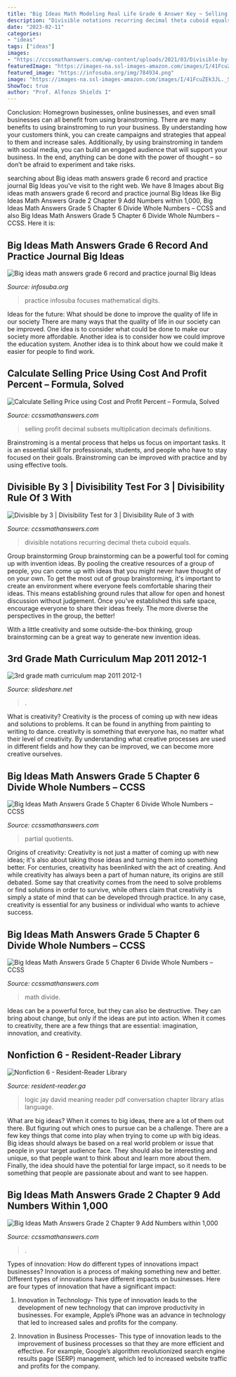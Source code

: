```yaml
---
title: "Big Ideas Math Modeling Real Life Grade 6 Answer Key ~ Selling Profit Decimal Subsets Multiplication Decimals Definitions"
description: "Divisible notations recurring decimal theta cuboid equals"
date: "2023-02-11"
categories:
- "ideas"
tags: ["ideas"]
images:
- "https://ccssmathanswers.com/wp-content/uploads/2021/03/Divisible-by-3-300x169.png"
featuredImage: "https://images-na.ssl-images-amazon.com/images/I/41FcuZEk3JL._SX327_BO1,204,203,200_.jpg"
featured_image: "https://infosuba.org/img/784934.png"
image: "https://images-na.ssl-images-amazon.com/images/I/41FcuZEk3JL._SX327_BO1,204,203,200_.jpg"
ShowToc: true
author: "Prof. Alfonzo Shields I"
---
```



Conclusion: Homegrown businesses, online businesses, and even small businesses can all benefit from using brainstroming.
There are many benefits to using brainstroming to run your business. By understanding how your customers think, you can create campaigns and strategies that appeal to them and increase sales. Additionally, by using brainstroming in tandem with social media, you can build an engaged audience that will support your business. In the end, anything can be done with the power of thought – so don’t be afraid to experiment and take risks.

	

		
searching about Big ideas math answers grade 6 record and practice journal Big Ideas you've visit to the right web. We have 8 Images about Big ideas math answers grade 6 record and practice journal Big Ideas like Big Ideas Math Answers Grade 2 Chapter 9 Add Numbers within 1,000, Big Ideas Math Answers Grade 5 Chapter 6 Divide Whole Numbers – CCSS and also Big Ideas Math Answers Grade 5 Chapter 6 Divide Whole Numbers – CCSS. Here it is:
		
    
## Big Ideas Math Answers Grade 6 Record And Practice Journal Big Ideas

<img loading=lazy src="https://infosuba.org/img/784934.png" onerror="this.onerror=null;this.src='https://tse4.mm.bing.net/th?id=OIP.BQlzsfhRzhOKwhS8mOFgzwAAAA&amp;pid=15.1';" alt="Big ideas math answers grade 6 record and practice journal Big Ideas">

_Source: infosuba.org_

>practice infosuba focuses mathematical digits. 

	

Ideas for the future: What should be done to improve the quality of life in our society
There are many ways that the quality of life in our society can be improved. One idea is to consider what could be done to make our society more affordable. Another idea is to consider how we could improve the education system. Another idea is to think about how we could make it easier for people to find work.

    
## Calculate Selling Price Using Cost And Profit Percent – Formula, Solved

<img loading=lazy src="https://ccssmathanswers.com/wp-content/uploads/2021/03/Calculate-Selling-Price-using-Cost-and-Profit-Percent-300x169.png" onerror="this.onerror=null;this.src='https://tse3.mm.bing.net/th?id=OIP.UyKm5Mlg3MbWowxNWCa3lwAAAA&amp;pid=15.1';" alt="Calculate Selling Price using Cost and Profit Percent – Formula, Solved">

_Source: ccssmathanswers.com_

>selling profit decimal subsets multiplication decimals definitions. 

	

Brainstroming is a mental process that helps us focus on important tasks. It is an essential skill for professionals, students, and people who have to stay focused on their goals. Brainstroming can be improved with practice and by using effective tools.

    
## Divisible By 3 | Divisibility Test For 3 | Divisibility Rule Of 3 With

<img loading=lazy src="https://ccssmathanswers.com/wp-content/uploads/2021/03/Divisible-by-3-300x169.png" onerror="this.onerror=null;this.src='https://tse2.mm.bing.net/th?id=OIP.NNdoDUmpOnumQio0E0GPrQAAAA&amp;pid=15.1';" alt="Divisible by 3 | Divisibility Test for 3 | Divisibility Rule of 3 with">

_Source: ccssmathanswers.com_

>divisible notations recurring decimal theta cuboid equals. 

	

Group brainstorming
Group brainstorming can be a powerful tool for coming up with invention ideas. By pooling the creative resources of a group of people, you can come up with ideas that you might never have thought of on your own.
To get the most out of group brainstorming, it's important to create an environment where everyone feels comfortable sharing their ideas. This means establishing ground rules that allow for open and honest discussion without judgement. Once you've established this safe space, encourage everyone to share their ideas freely. The more diverse the perspectives in the group, the better!

With a little creativity and some outside-the-box thinking, group brainstorming can be a great way to generate new invention ideas.

    
## 3rd Grade Math Curriculum Map 2011 2012-1

<img loading=lazy src="https://image.slidesharecdn.com/3rdgrademathcurriculummap2011-2012-1-120106124904-phpapp02/95/3rd-grade-math-curriculum-map-2011-20121-9-728.jpg?cb=1325869093" onerror="this.onerror=null;this.src='https://tse1.mm.bing.net/th?id=OIP.k3BFwX_UEXt-rA9gNEaq6gHaFu&amp;pid=15.1';" alt="3rd grade math curriculum map 2011 2012-1">

_Source: slideshare.net_

>. 

	

What is creativity?
Creativity is the process of coming up with new ideas and solutions to problems. It can be found in anything from painting to writing to dance. creativity is something that everyone has, no matter what their level of creativity. By understanding what creative processes are used in different fields and how they can be improved, we can become more creative ourselves.

    
## Big Ideas Math Answers Grade 5 Chapter 6 Divide Whole Numbers – CCSS

<img loading=lazy src="https://ccssmathanswers.com/wp-content/uploads/2020/12/Big-Ideas-Math-Answer-Key-Grade-5-Chapter-6-Divide-Whole-Numbers-6.6-25.jpg" onerror="this.onerror=null;this.src='https://tse2.mm.bing.net/th?id=OIP.J5sxq4I-KGkscKEomVDpYAAAAA&amp;pid=15.1';" alt="Big Ideas Math Answers Grade 5 Chapter 6 Divide Whole Numbers – CCSS">

_Source: ccssmathanswers.com_

>partial quotients. 

	

Origins of creativity:
Creativity is not just a matter of coming up with new ideas; it's also about taking those ideas and turning them into something better. For centuries, creativity has beenlinked with the act of creating. And while creativity has always been a part of human nature, its origins are still debated. Some say that creativity comes from the need to solve problems or find solutions in order to survive, while others claim that creativity is simply a state of mind that can be developed through practice. In any case, creativity is essential for any business or individual who wants to achieve success.

    
## Big Ideas Math Answers Grade 5 Chapter 6 Divide Whole Numbers – CCSS

<img loading=lazy src="https://ccssmathanswers.com/wp-content/uploads/2020/12/Big-Ideas-Math-Solutions-Grade-5-Chapter-6-Divide-Whole-Numbers-6.4-4.png" onerror="this.onerror=null;this.src='https://tse3.mm.bing.net/th?id=OIP.1xsikLINO7IATP_w6B_A0AHaCX&amp;pid=15.1';" alt="Big Ideas Math Answers Grade 5 Chapter 6 Divide Whole Numbers – CCSS">

_Source: ccssmathanswers.com_

>math divide. 

	

Ideas can be a powerful force, but they can also be destructive. They can bring about change, but only if the ideas are put into action. When it comes to creativity, there are a few things that are essential: imagination, innovation, and creativity.

    
## Nonfiction 6 - Resident-Reader Library

<img loading=lazy src="https://images-na.ssl-images-amazon.com/images/I/41FcuZEk3JL._SX327_BO1,204,203,200_.jpg" onerror="this.onerror=null;this.src='https://tse4.mm.bing.net/th?id=OIP.xFrmTZdYc-h_OWiki4tK2AAAAA&amp;pid=15.1';" alt="Nonfiction 6 - Resident-Reader Library">

_Source: resident-reader.ga_

>logic jay david meaning reader pdf conversation chapter library atlas language. 

	

What are big ideas?
When it comes to big ideas, there are a lot of them out there. But figuring out which ones to pursue can be a challenge. There are a few key things that come into play when trying to come up with big ideas. 
Big ideas should always be based on a real world problem or issue that people in your target audience face. They should also be interesting and unique, so that people want to think about and learn more about them. Finally, the idea should have the potential for large impact, so it needs to be something that people are passionate about and want to see happen.

    
## Big Ideas Math Answers Grade 2 Chapter 9 Add Numbers Within 1,000

<img loading=lazy src="https://ccssmathanswers.com/wp-content/uploads/2021/01/Big-Ideas-Math-Answers-2nd-Grade-Chapter-9-Add-Numbers-within-1000-9.6-2.png" onerror="this.onerror=null;this.src='https://tse2.mm.bing.net/th?id=OIP.9s5FRo5nbmS1eGEC60Oy1AHaCU&amp;pid=15.1';" alt="Big Ideas Math Answers Grade 2 Chapter 9 Add Numbers within 1,000">

_Source: ccssmathanswers.com_

>. 

	

Types of innovation: How do different types of innovations impact businesses?
Innovation is a process of making something new and better. Different types of innovations have different impacts on businesses. Here are four types of innovation that have a significant impact:
1. Innovation in Technology- This type of innovation leads to the development of new technology that can improve productivity in businesses. For example, Apple’s iPhone was an advance in technology that led to increased sales and profits for the company.

2. Innovation in Business Processes- This type of innovation leads to the improvement of business processes so that they are more efficient and effective. For example, Google’s algorithm revolutionized search engine results page (SERP) management, which led to increased website traffic and profits for the company.


